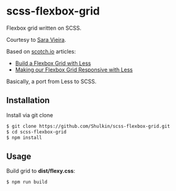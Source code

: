 # scss-flexbox-grid
Flexbox grid written on SCSS.

Courtesy to [Sara Vieira](http://iamsaravieira.com).

Based on [scotch.io](https://scotch.io) articles:
* [Build a Flexbox Grid with Less](https://scotch.io/tutorials/build-a-flexbox-grid-with-less)
* [Making our Flexbox Grid Responsive with Less](https://scotch.io/tutorials/making-our-flexbox-grid-responsive)

Basically, a port from Less to SCSS.

## Installation

Install via git clone

```bash
$ git clone https://github.com/Shulkin/scss-flexbox-grid.git
$ cd scss-flexbox-grid
$ npm install
```

## Usage

Build grid to **dist/flexy.css**:

```bash
$ npm run build
```
